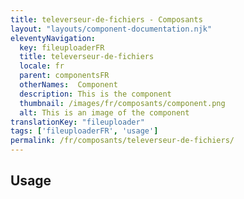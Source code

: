 ```yaml
---
title: televerseur-de-fichiers - Composants
layout: "layouts/component-documentation.njk"
eleventyNavigation:
  key: fileuploaderFR
  title: televerseur-de-fichiers
  locale: fr
  parent: componentsFR
  otherNames:  Component
  description: This is the component
  thumbnail: /images/fr/composants/component.png
  alt: This is an image of the component
translationKey: "fileuploader"
tags: ['fileuploaderFR', 'usage']
permalink: /fr/composants/televerseur-de-fichiers/
---
```


## Usage